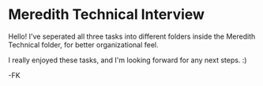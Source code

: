 # Meredith Technical Interview

Hello! I've seperated all three tasks into different folders inside the Meredith Technical folder, for better organizational feel.

I really enjoyed these tasks, and I'm looking forward for any next steps. :) 

-FK
